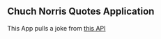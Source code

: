 ## Chuch Norris Quotes Application

This App pulls a joke from [this API](https://api.chucknorris.io/)
